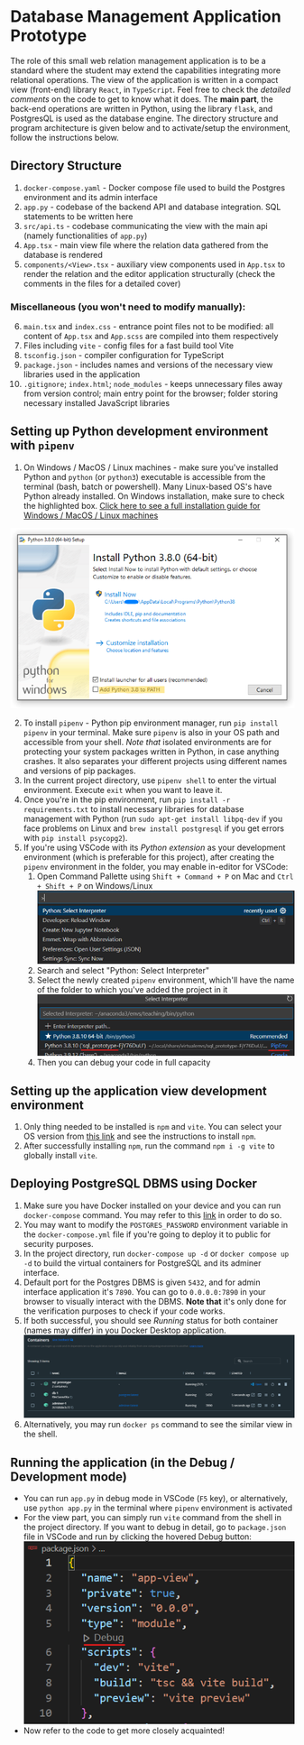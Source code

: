 <!-- write about how to create their own pipenv, then install flask and python -->

# Database Management Application Prototype
The role of this small web relation management application is to be a standard where the student may extend the capabilities integrating more relational operations. The view of the application is written in a compact view (front-end) library `React`, in `TypeScript`. Feel free to check the *detailed comments* on the code to get to know what it does. The **main part**, the back-end operations are written in Python, using the library `flask`, and PostgresQL is used as the database engine. The directory structure and program architecture is given below and to activate/setup the environment, follow the instructions below.
## Directory Structure
1. `docker-compose.yaml` - Docker compose file used to build the Postgres environment and its admin interface
2. `app.py` - codebase of the backend API and database integration. SQL statements to be written here
3. `src/api.ts` - codebase communicating the view with the main api (namely functionalities of `app.py`)
4. `App.tsx` - main view file where the relation data gathered from the database is rendered
5. `components/<View>.tsx` - auxiliary view components used in `App.tsx` to render the relation and the editor application structurally (check the comments in the files for a detailed cover)
### Miscellaneous (you won't need to modify manually):
6. `main.tsx` and `index.css` - entrance point files not to be modified: all content of `App.tsx` and `App.scss` are compiled into them respectively
7. Files including `vite` - config files for a fast build tool Vite 
8. `tsconfig.json` - compiler configuration for  TypeScript
9. `package.json` - includes names and versions of the necessary view libraries used in the application
10. `.gitignore`; `index.html`; `node_modules` - keeps unnecessary files away from version control; main entry point for the browser; folder storing necessary installed JavaScript libraries 

## Setting up Python development environment with `pipenv`

1. On Windows / MacOS / Linux machines - make sure you've installed Python and `python` (or `python3`) executable is accessible from the terminal (bash, batch or powershell). Many Linux-based OS's have Python already installed. On Windows installation, make sure to check the highlighted box. 
[Click here to see a full installation guide for Windows / MacOS / Linux machines](https://www.tutorialsteacher.com/python/install-python)

![windows-image](Readme/win_installer.png)



2. To install `pipenv` - Python pip environment manager, run `pip install pipenv` in your terminal. Make sure `pipenv` is also in your OS path and accessible from your shell. *Note that* isolated environments are for protecting your system packages written in Python, in case anything crashes. It also separates your different projects using different names and versions of pip packages.
3. In the current project directory, use `pipenv shell` to enter the virtual environment. Execute `exit` when you want to leave it. 
4. Once you're in the pip environment, run `pip install -r requirements.txt` to install necessary libraries for database management with Python (run `sudo apt-get install libpq-dev` if you face problems on Linux and `brew install postgresql` if you get errors with `pip install psycopg2`).
5. If you're using VSCode with its *Python extension* as your development environment (which is preferable for this project), after creating the `pipenv` environment in the folder, you may enable in-editor for VSCode:
   1. Open Command Pallette using `Shift + Command + P` on Mac and `Ctrl + Shift + P` on Windows/Linux
   ![cmd_palette](Readme/vscode_menu.png)
   2. Search and select "Python: Select Interpreter"
   3. Select the newly created `pipenv` environment, which'll have the name of the folder to which you've added the project in it ![cmd_palette](Readme/cmd_palette_selection.png)
   4. Then you can debug your code in full capacity

## Setting up the application view development environment
1. Only thing needed to be installed is `npm` and `vite`. You can select your OS version from [this link](https://nodejs.org/en/download/package-manager/) and see the instructions to install `npm`.
2. After successfully installing `npm`, run the command `npm i -g vite` to globally install `vite`.

## Deploying PostgreSQL DBMS using Docker
1. Make sure you have Docker installed on your device and you can run `docker-compose` command. You may refer to this [link](https://www.docker.com/products/docker-desktop/) in order to do so.
2. You may want to modify the `POSTGRES_PASSWORD` environment variable in the `docker-compose.yml` file if you're going to deploy it to public for security purposes.
3. In the project directory, run `docker-compose up -d` or `docker compose up -d` to build the virtual containers for PostgreSQL and its adminer interface.
4. Default port for the Postgres DBMS is given `5432`, and for admin interface application it's `7890`. You can go to `0.0.0.0:7890` in your browser to visually interact with the DBMS. **Note that**  it's only done for the verification purposes to check if your code works.
5. If both successful, you should see *Running* status for both container (names may differ) in you Docker Desktop application. ![Docker Running View](Readme/docker-running-view.png)
6. Alternatively, you may run `docker ps` command to see the similar view in the shell.

## Running the application (in the Debug / Development mode)
* You can run `app.py` in debug mode in VSCode (`F5` key), or alternatively, use `python app.py` in the terminal where `pipenv` environment is activated
* For the view part, you can simply run `vite` command from the shell in the project directory. If you want to debug in detail, go to `package.json` file in VSCode and run by clicking the hovered Debug button: ![vite-debug-package-json](Readme/vite-debug.png)
* Now refer to the code to get more closely acquainted!